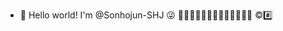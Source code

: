 - 👋 Hello world! I'm @Sonhojun-SHJ 😜
🧡💛💚💙💜🤎🖤🤎💜💙💚💛🧡
©#️⃣

<!---
Sonhojun-SHJ/Sonhojun-SHJ is a ✨ special ✨ repository because its `README.md` (this file) appears on your GitHub profile.
You can click the Preview link to take a look at your changes.
--->
